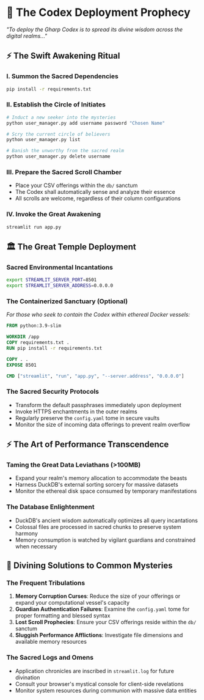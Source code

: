 # 🌌 The Codex Deployment Prophecy

*"To deploy the Gharp Codex is to spread its divine wisdom across the digital realms..."*

## ⚡ The Swift Awakening Ritual

### I. Summon the Sacred Dependencies
```bash
pip install -r requirements.txt
```

### II. Establish the Circle of Initiates
```bash
# Induct a new seeker into the mysteries
python user_manager.py add username password "Chosen Name"

# Scry the current circle of believers
python user_manager.py list

# Banish the unworthy from the sacred realm
python user_manager.py delete username
```

### III. Prepare the Sacred Scroll Chamber
- Place your CSV offerings within the `db/` sanctum
- The Codex shall automatically sense and analyze their essence
- All scrolls are welcome, regardless of their column configurations

### IV. Invoke the Great Awakening
```bash
streamlit run app.py
```

## 🏛️ The Great Temple Deployment

### Sacred Environmental Incantations
```bash
export STREAMLIT_SERVER_PORT=8501
export STREAMLIT_SERVER_ADDRESS=0.0.0.0
```

### The Containerized Sanctuary (Optional)
*For those who seek to contain the Codex within ethereal Docker vessels:*

```dockerfile
FROM python:3.9-slim

WORKDIR /app
COPY requirements.txt .
RUN pip install -r requirements.txt

COPY . .
EXPOSE 8501

CMD ["streamlit", "run", "app.py", "--server.address", "0.0.0.0"]
```

### The Sacred Security Protocols
- Transform the default passphrases immediately upon deployment
- Invoke HTTPS enchantments in the outer realms
- Regularly preserve the `config.yaml` tome in secure vaults
- Monitor the size of incoming data offerings to prevent realm overflow

## ⚡ The Art of Performance Transcendence

### Taming the Great Data Leviathans (>100MB)
- Expand your realm's memory allocation to accommodate the beasts
- Harness DuckDB's external sorting sorcery for massive datasets
- Monitor the ethereal disk space consumed by temporary manifestations

### The Database Enlightenment
- DuckDB's ancient wisdom automatically optimizes all query incantations
- Colossal files are processed in sacred chunks to preserve system harmony
- Memory consumption is watched by vigilant guardians and constrained when necessary

## 🔮 Divining Solutions to Common Mysteries

### The Frequent Tribulations
1. **Memory Corruption Curses**: Reduce the size of your offerings or expand your computational vessel's capacity
2. **Guardian Authentication Failures**: Examine the `config.yaml` tome for proper formatting and blessed syntax
3. **Lost Scroll Prophecies**: Ensure your CSV offerings reside within the `db/` sanctum
4. **Sluggish Performance Afflictions**: Investigate file dimensions and available memory resources

### The Sacred Logs and Omens
- Application chronicles are inscribed in `streamlit.log` for future divination
- Consult your browser's mystical console for client-side revelations
- Monitor system resources during communion with massive data entities